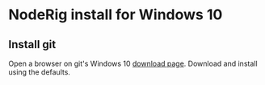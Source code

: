 # NodeRig install for Windows 10

## Install git

Open a browser on git's Windows 10 [download page](https://git-scm.com/download/win).  Download and install using the defaults.

